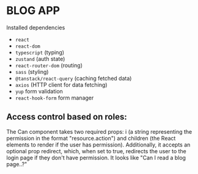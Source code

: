 # BLOG APP

Installed dependencies

- `react`
- `react-dom`
- `typescript` (typing)
- `zustand` (auth state)
- `react-router-dom` (routing)
- `sass` (styling)
- `@tanstack/react-query` (caching fetched data)
- `axios` (HTTP client for data fetching)
- `yup` form validation
- `react-hook-form` form manager

## Access control based on roles:

The Can component takes two required props: i (a string representing the permission in the format "resource.action") and children (the React elements to render if the user has permission). Additionally, it accepts an optional prop redirect, which, when set to true, redirects the user to the login page if they don't have permission. It looks like <Can i="blog.read" redirect /> "Can I read a blog page..?"
